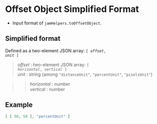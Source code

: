 # Offset Object Simplified Format

- Input format of `jamHelpers.toOffsetObject`.

## Simplified format

Defined as a two-element JSON array: <code>[ <em>offset</em>, <em>unit</em> ]</code>

> *offset* : two-element JSON array: <code>[ <em>horizontal</em>, <em>vertical</em> ]</code>
> <br>
> *unit* : string (among `"distanceUnit"`, `"percentUnit"`, `"pixelsUnit"`)

> > *horizontal* : number
> > <br>
> > *vertical* : number

## Example

```json
[ [ 50, 50 ], "percentUnit" ]
```
